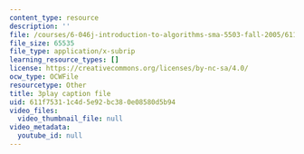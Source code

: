 ```yaml
---
content_type: resource
description: ''
file: /courses/6-046j-introduction-to-algorithms-sma-5503-fall-2005/611f75311c4d5e92bc380e08580d5b94_qh5lSHCBiRs.vtt
file_size: 65535
file_type: application/x-subrip
learning_resource_types: []
license: https://creativecommons.org/licenses/by-nc-sa/4.0/
ocw_type: OCWFile
resourcetype: Other
title: 3play caption file
uid: 611f7531-1c4d-5e92-bc38-0e08580d5b94
video_files:
  video_thumbnail_file: null
video_metadata:
  youtube_id: null
---
```

